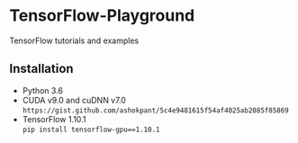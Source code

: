 # TensorFlow-Playground
TensorFlow tutorials and examples

## Installation
* Python 3.6
* CUDA v9.0 and cuDNN v7.0  
  `https://gist.github.com/ashokpant/5c4e9481615f54af4025ab2085f85869`
* TensorFlow 1.10.1  
  `pip install tensorflow-gpu==1.10.1`
